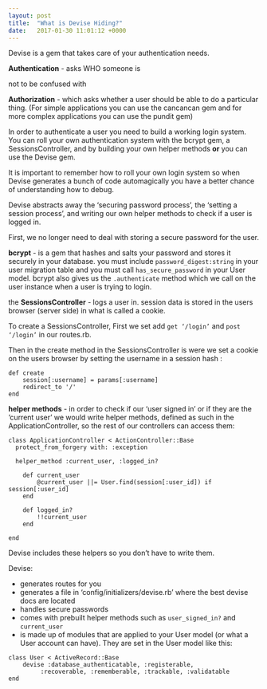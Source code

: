 ```yaml
---
layout: post
title:  "What is Devise Hiding?"
date:   2017-01-30 11:01:12 +0000
---
```



Devise is a gem that takes care of your authentication needs. 

**Authentication** - asks WHO someone is

not to be confused with 

**Authorization** - which asks whether a user should be able to do a particular thing. (For simple applications you can use the cancancan gem and for more complex applications you can use the pundit gem)

In order to authenticate a user you need to build a working login system. You can roll your own authentication system with the bcrypt gem, a SessionsController, and by building your own helper methods **or** you can use the Devise gem.

It is important to remember how to roll your own login system so when Devise generates a bunch of code automagically you have a better chance of understanding how to debug.

Devise abstracts away the ‘securing password process’, the ‘setting a session process’, and writing our own helper methods to check if a user is logged in. 

First, we no longer need to deal with storing a secure password for the user. 

**bcrypt** - 
is a gem that hashes and salts your password and stores it securely in your database. you must include `password_digest:string` in your user migration table and you must call `has_secure_password` in your User model. bcrypt also gives us the `.authenticate` method which we call on the user instance when a user is trying to login. 

the **SessionsController** - 
logs a user in. session data is stored in the users browser (server side) in what is called a cookie. 

To create a SessionsController, First we set add `get ‘/login’` and `post ‘/login’` in our routes.rb.

Then in the create method in the SessionsController is were we set a cookie on the users browser by setting the username in a session hash :

```
def create
	session[:username] = params[:username]
	redirect_to '/'
end
```

**helper methods** - 
in order to check if our ‘user signed in’ or if they are the ‘current user’ we would write helper methods, defined as such in the ApplicationController, so the rest of our controllers can access them:

```
class ApplicationController < ActionController::Base
  protect_from_forgery with: :exception

  helper_method :current_user, :logged_in?

  	def current_user
  		@current_user ||= User.find(session[:user_id]) if session[:user_id]
  	end

  	def logged_in?
  		!!current_user
  	end

end
```

Devise includes these helpers so you don’t have to write them.


Devise:
- generates routes for you 
- generates a file in ‘config/initializers/devise.rb’ where the best devise docs are located
- handles secure passwords 
- comes with prebuilt helper methods such as `user_signed_in?` and `current_user`
- is made up of modules that are applied to your User model (or what a User account can have). They are set in the User model like this:

```
class User < ActiveRecord::Base
	devise :database_authenticatable, :registerable,
         :recoverable, :rememberable, :trackable, :validatable
end
```
